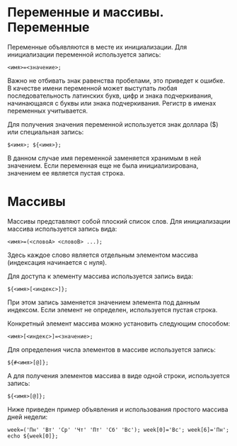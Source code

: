 Переменные и массивы.
Переменные
==========

Переменные объявляются в месте их инициализации. Для инициализации переменной используется запись:

  `<имя>=<значение>;`

Важно не отбивать знак равенства пробелами, это приведет к ошибке. В качестве имени переменной может выступать любая последовательность латинских букв, цифр и знака подчеркивания, начинающаяся с буквы или знака подчеркивания. Регистр в именах переменных учитывается.

Для получения значения переменной используется знак доллара ($) или специальная запись:

  `$<имя>;
  ${<имя>};`

В данном случае имя переменной заменяется хранимым в ней значением. Если переменная еще не была инициализирована, значением ее является пустая строка.

Массивы
=======
Массивы представляют собой плоский список слов. Для инициализации массива используется запись вида:

  `<имя>=(<словоA> <словоB> ...);`

Здесь каждое слово является отдельным элементом массива (индексация начинается с нуля).

Для доступа к элементу массива используется запись вида:

  `${<имя>[<индекс>]};`

При этом запись заменяется значением элемента под данным индексом. Если элемент не определен, используется пустая строка.

Конкретный элемент массива можно установить следующим способом:

  `<имя>[<индекс>]=<значение>;`

Для определения числа элементов в массиве используется запись:

  `${#<имя>[@]};`

А для получения элементов массива в виде одной строки, используется запись:

  `${<имя>[@]};`

Ниже приведен пример объявления и использования простого массива дней недели:

  `week=('Пн' 'Вт' 'Ср' 'Чт' 'Пт' 'Сб' 'Вс');
  week[0]='Вс';
  week[6]='Пн';
  echo ${week[0]};`

